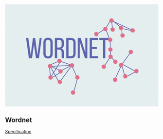 ![wordnet](./logo.png)

## Wordnet
[Specification](https://coursera.cs.princeton.edu/algs4/assignments/wordnet/specification.php)
